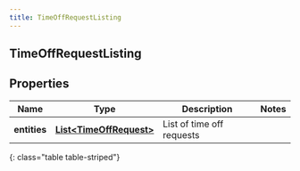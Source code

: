 ```yaml
---
title: TimeOffRequestListing
---
```

## TimeOffRequestListing


## Properties

| Name | Type | Description | Notes |
| ------------ | ------------- | ------------- | ------------- |
| **entities** | <!----><!---->[**List&lt;TimeOffRequest&gt;**](TimeOffRequest.html)<!----> | List of time off requests |  |
{: class="table table-striped"}




